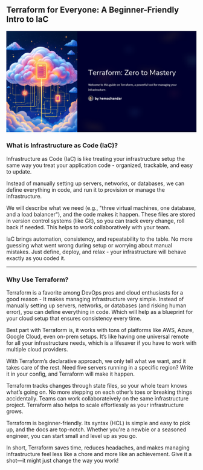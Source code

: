 ## Terraform for Everyone: A Beginner-Friendly Intro to IaC

![Alt text](../.pictures/main_pic.png?raw=true "Intro")

### What is Infrastructure as Code (IaC)?

Infrastructure as Code (IaC) is like treating your infrastructure setup the same way you treat your application code - organized, trackable, and easy to update. 

Instead of manually setting up servers, networks, or databases, we can define everything in code, and run it to provision or manage the infrastructure.

We will describe what we need (e.g., "three virtual machines, one database, and a load balancer"), and the code makes it happen. These files are stored in version control systems (like Git), so you can track every change, roll back if needed. This helps to work collaboratively with your team.

IaC brings automation, consistency, and repeatability to the table. No more guessing what went wrong during setup or worrying about manual mistakes. Just define, deploy, and relax - your infrastructure will behave exactly as you coded it.

---

### Why Use Terraform?

Terraform is a favorite among DevOps pros and cloud enthusiasts for a good reason - It makes managing infrastructure very simple. Instead of manually setting up servers, networks, or databases (and risking human error), you can define everything in code. Which will help as a blueprint for your cloud setup that ensures consistency every time.

Best part with Terraform is, it works with tons of platforms like AWS, Azure, Google Cloud, even on-prem setups. It’s like having one universal remote for all your infrastructure needs, which is a lifesaver if you have to work with multiple cloud providers.

With Terraform’s declarative approach, we only tell what we want, and it takes care of the rest. Need five servers running in a specific region? Write it in your config, and Terraform will make it happen.

Terraform tracks changes through state files, so your whole team knows what’s going on. No more stepping on each other’s toes or breaking things accidentally. Teams can work collaborateively on the same infrastructure project.  Terraform also helps to scale effortlessly as your infrastructure grows.

Terraform is beginner-friendly. 
Its syntax (HCL) is simple and easy to pick up, and the docs are top-notch. Whether you're a newbie or a seasoned engineer, you can start small and level up as you go.

In short, Terraform saves time, reduces headaches, and makes managing infrastructure feel less like a chore and more like an achievement. Give it a shot—it might just change the way you work!
